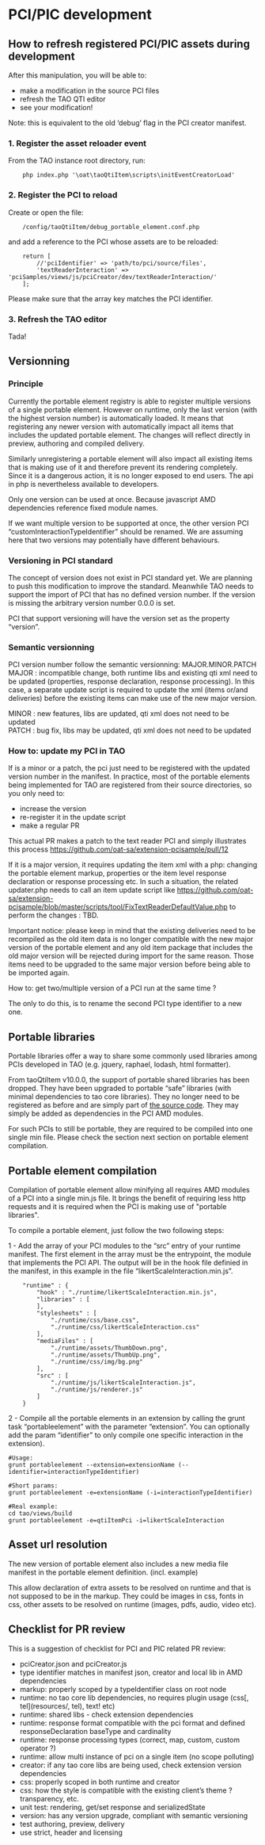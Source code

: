 <!--
created_at: '2016-09-21 14:53:47'
updated_at: '2016-11-02 10:42:37'
authors:
    - 'Somsack Sipasseuth'
tags: {  }
-->

PCI/PIC development
===================

How to refresh registered PCI/PIC assets during development
-----------------------------------------------------------

After this manipulation, you will be able to:

-   make a modification in the source PCI files
-   refresh the TAO QTI editor
-   see your modification!

Note: this is equivalent to the old ‘debug’ flag in the PCI creator manifest.

### 1. Register the asset reloader event

From the TAO instance root directory, run:

```
    php index.php '\oat\taoQtiItem\scripts\initEventCreatorLoad'
```

### 2. Register the PCI to reload

Create or open the file:

```
    /config/taoQtiItem/debug_portable_element.conf.php
```

and add a reference to the PCI whose assets are to be reloaded:

```
    return [
        //'pciIdentifier' => 'path/to/pci/source/files',
        'textReaderInteraction' => 'pciSamples/views/js/pciCreator/dev/textReaderInteraction/'
    ];
```

Please make sure that the array key matches the PCI identifier.

### 3. Refresh the TAO editor

Tada!

Versionning
-----------

### Principle

Currently the portable element registry is able to register multiple versions of a single portable element. However on runtime, only the last version (with the highest version number) is automatically loaded. It means that registering any newer version with automatically impact all items that includes the updated portable element. The changes will reflect directly in preview, authoring and compiled delivery.<br/>

Similarly unregistering a portable element will also impact all existing items that is making use of it and therefore prevent its rendering completely. Since it is a dangerous action, it is no longer exposed to end users. The api in php is nevertheless available to developers.

Only one version can be used at once. Because javascript AMD dependencies reference fixed module names.<br/>

If we want multiple version to be supported at once, the other version PCI “customInteractionTypeIdentifier” should be renamed. We are assuming here that two versions may potentially have different behaviours.

### Versioning in PCI standard

The concept of version does not exist in PCI standard yet. We are planning to push this modification to improve the standard. Meanwhile TAO needs to support the import of PCI that has no defined version number. If the version is missing the arbitrary version number 0.0.0 is set.<br/>

PCI that support versioning will have the version set as the property “version”.

### Semantic versionning

PCI version number follow the semantic versionning: MAJOR.MINOR.PATCH\
MAJOR : incompatible change, both runtime libs and existing qti xml need to be updated (properties, response declaration, response processing). In this case, a separate update script is required to update the xml (items or/and deliveries) before the existing items can make use of the new major version.<br/>

MINOR : new features, libs are updated, qti xml does not need to be updated\
PATCH : bug fix, libs may be updated, qti xml does not need to be updated

### How to: update my PCI in TAO

If is a minor or a patch, the pci just need to be registered with the updated version number in the manifest. In practice, most of the portable elements being implemented for TAO are registered from their source directories, so you only need to:<br/>

- increase the version
- re-register it in the update script
- make a regular PR

This actual PR makes a patch to the text reader PCI and simply illustrates this process https://github.com/oat-sa/extension-pcisample/pull/12

If it is a major version, it requires updating the item xml with a php: changing the portable element markup, properties or the item level response declaration or response processing etc. In such a situation, the related updater.php needs to call an item update script like https://github.com/oat-sa/extension-pcisample/blob/master/scripts/tool/FixTextReaderDefaultValue.php to perform the changes : TBD.

Important notice: please keep in mind that the existing deliveries need to be recompiled as the old item data is no longer compatible with the new major version of the portable element and any old item package that includes the old major version will be rejected during import for the same reason. Those items need to be upgraded to the same major version before being able to be imported again.

How to: get two/multiple version of a PCI run at the same time ?

The only to do this, is to rename the second PCI type identifier to a new one.

Portable libraries
------------------
Portable libraries offer a way to share some commonly used libraries among PCIs developed in TAO (e.g. jquery, raphael, lodash, html formatter).

From taoQtiItem v10.0.0, the support of portable shared libraries has been dropped.
They have been upgraded to portable “safe” libraries (with minimal dependencies to tao core libraries). They no longer need to be registered as before and are simply part of [the source code](https://github.com/oat-sa/extension-tao-itemqti/tree/develop/views/js/portableLib). They may simply be added as dependencies in the PCI AMD modules.

For such PCIs to still be portable, they are required to be compiled into one single min file.
Please check the section next section on portable element compilation.

Portable element compilation
----------------------------
Compilation of portable element allow minifying all requires AMD modules of a PCI into a single min.js file.
It brings the benefit of requiring less http requests and it is required when the PCI is making use of "portable libraries".

To compile a portable element, just follow the two following steps:

1 - Add the array of your PCI modules to the “src” entry of your runtime manifest. The first element in the array must be the entrypoint, the module that implements the PCI API. The output will be in the hook file definied in the manifest, in this example in the file “likertScaleInteraction.min.js”.

```
    "runtime" : {
        "hook" : "./runtime/likertScaleInteraction.min.js",
        "libraries" : [
        ],
        "stylesheets" : [
            "./runtime/css/base.css",
            "./runtime/css/likertScaleInteraction.css"
        ],
        "mediaFiles" : [
            "./runtime/assets/ThumbDown.png",
            "./runtime/assets/ThumbUp.png",
            "./runtime/css/img/bg.png"
        ],
        "src" : [
            "./runtime/js/likertScaleInteraction.js",
            "./runtime/js/renderer.js"
        ]
    }
```

2 - Compile all the portable elements in an extension by calling the grunt task “portableelement” with the parameter “extension”. You can optionally add the param “identifier” to only compile one specific interaction in the extension).

```
#Usage:
grunt portableelement --extension=extensionName (--identifier=interactionTypeIdentifier)

#Short params:
grunt portableelement -e=extensionName (-i=interactionTypeIdentifier)

#Real example:
cd tao/views/build
grunt portableelement -e=qtiItemPci -i=likertScaleInteraction
```

Asset url resolution
--------------------

The new version of portable element also includes a new media file manifest in the portable element definition. (incl. example)

This allow declaration of extra assets to be resolved on runtime and that is not supposed to be in the markup. They could be images in css, fonts in css, other assets to be resolved on runtime (images, pdfs, audio, video etc).

Checklist for PR review
-----------------------

This is a suggestion of checklist for PCI and PIC related PR review:

-   pciCreator.json and pciCreator.js
-   type identifier matches in manifest json, creator and local lib in AMD dependencies
-   markup: properly scoped by a typeIdentifier class on root node
-   runtime: no tao core lib dependencies, no requires plugin usage (css[, tel](resources/, tel), text! etc)
-   runtime: shared libs - check extension dependencies
-   runtime: response format compatible with the pci format and defined responseDeclaration baseType and cardinality
-   runtime: response processing types (correct, map, custom, custom operator ?)
-   runtime: allow multi instance of pci on a single item (no scope polluting)
-   creator: if any tao core libs are being used, check extension version dependencies
-   css: properly scoped in both runtime and creator
-   css: how the style is compatible with the existing client’s theme ? transparency, etc.
-   unit test: rendering, get/set response and serializedState
-   version: has any version upgrade, compliant with semantic versioning
-   test authoring, preview, delivery
-   use strict, header and licensing
